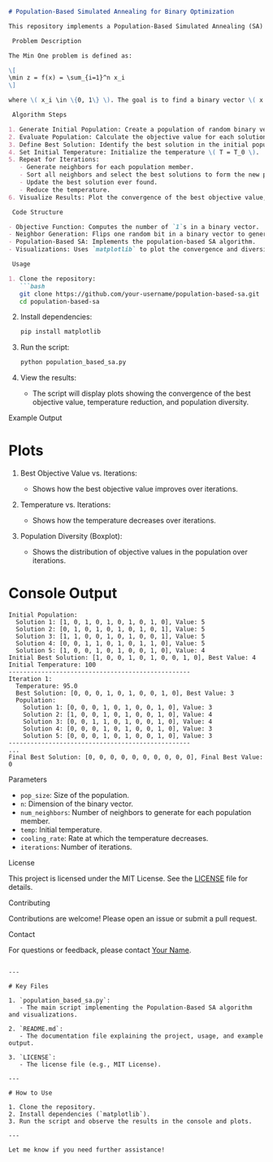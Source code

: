 ```markdown
# Population-Based Simulated Annealing for Binary Optimization

This repository implements a Population-Based Simulated Annealing (SA) algorithm to solve binary optimization problems, specifically the Min One problem. The goal is to minimize the number of `1`s in a binary vector.

 Problem Description

The Min One problem is defined as:

\[
\min z = f(x) = \sum_{i=1}^n x_i
\]

where \( x_i \in \{0, 1\} \). The goal is to find a binary vector \( x \) that minimizes the number of `1`s.

 Algorithm Steps

1. Generate Initial Population: Create a population of random binary vectors.
2. Evaluate Population: Calculate the objective value for each solution.
3. Define Best Solution: Identify the best solution in the initial population.
4. Set Initial Temperature: Initialize the temperature \( T = T_0 \).
5. Repeat for Iterations:
   - Generate neighbors for each population member.
   - Sort all neighbors and select the best solutions to form the new population.
   - Update the best solution ever found.
   - Reduce the temperature.
6. Visualize Results: Plot the convergence of the best objective value, temperature reduction, and population diversity.

 Code Structure

- Objective Function: Computes the number of `1`s in a binary vector.
- Neighbor Generation: Flips one random bit in a binary vector to generate a neighbor.
- Population-Based SA: Implements the population-based SA algorithm.
- Visualizations: Uses `matplotlib` to plot the convergence and diversity of the population.

 Usage

1. Clone the repository:
   ```bash
   git clone https://github.com/your-username/population-based-sa.git
   cd population-based-sa
   ```

2. Install dependencies:
   ```bash
   pip install matplotlib
   ```

3. Run the script:
   ```bash
   python population_based_sa.py
   ```

4. View the results:
   - The script will display plots showing the convergence of the best objective value, temperature reduction, and population diversity.

 Example Output

# Plots

1. Best Objective Value vs. Iterations:
   - Shows how the best objective value improves over iterations.

2. Temperature vs. Iterations:
   - Shows how the temperature decreases over iterations.

3. Population Diversity (Boxplot):
   - Shows the distribution of objective values in the population over iterations.

# Console Output

```
Initial Population:
  Solution 1: [1, 0, 1, 0, 1, 0, 1, 0, 1, 0], Value: 5
  Solution 2: [0, 1, 0, 1, 0, 1, 0, 1, 0, 1], Value: 5
  Solution 3: [1, 1, 0, 0, 1, 0, 1, 0, 0, 1], Value: 5
  Solution 4: [0, 0, 1, 1, 0, 1, 0, 1, 1, 0], Value: 5
  Solution 5: [1, 0, 0, 1, 0, 1, 0, 0, 1, 0], Value: 4
Initial Best Solution: [1, 0, 0, 1, 0, 1, 0, 0, 1, 0], Best Value: 4
Initial Temperature: 100
--------------------------------------------------
Iteration 1:
  Temperature: 95.0
  Best Solution: [0, 0, 0, 1, 0, 1, 0, 0, 1, 0], Best Value: 3
  Population:
    Solution 1: [0, 0, 0, 1, 0, 1, 0, 0, 1, 0], Value: 3
    Solution 2: [1, 0, 0, 1, 0, 1, 0, 0, 1, 0], Value: 4
    Solution 3: [0, 0, 1, 1, 0, 1, 0, 0, 1, 0], Value: 4
    Solution 4: [0, 0, 0, 1, 0, 1, 0, 0, 1, 0], Value: 3
    Solution 5: [0, 0, 0, 1, 0, 1, 0, 0, 1, 0], Value: 3
--------------------------------------------------
...
Final Best Solution: [0, 0, 0, 0, 0, 0, 0, 0, 0, 0], Final Best Value: 0
```

 Parameters

- `pop_size`: Size of the population.
- `n`: Dimension of the binary vector.
- `num_neighbors`: Number of neighbors to generate for each population member.
- `temp`: Initial temperature.
- `cooling_rate`: Rate at which the temperature decreases.
- `iterations`: Number of iterations.

 License

This project is licensed under the MIT License. See the [LICENSE](LICENSE) file for details.

 Contributing

Contributions are welcome! Please open an issue or submit a pull request.

 Contact

For questions or feedback, please contact [Your Name](mailto:your-email@example.com).
```

---

# Key Files

1. `population_based_sa.py`:
   - The main script implementing the Population-Based SA algorithm and visualizations.

2. `README.md`:
   - The documentation file explaining the project, usage, and example output.

3. `LICENSE`:
   - The license file (e.g., MIT License).

---

# How to Use

1. Clone the repository.
2. Install dependencies (`matplotlib`).
3. Run the script and observe the results in the console and plots.

---

Let me know if you need further assistance!
